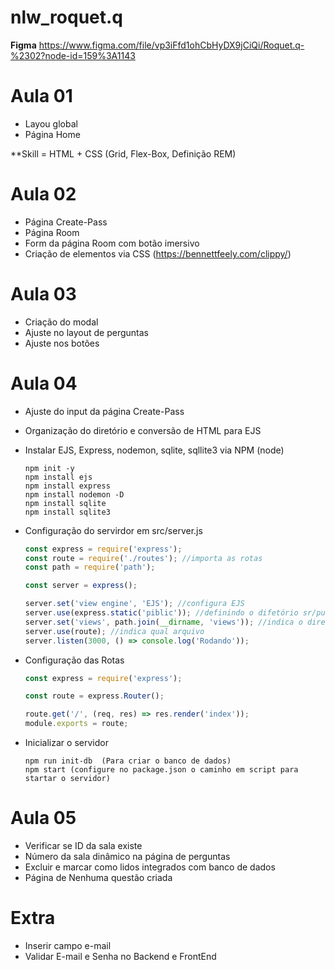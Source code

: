 # nlw_roquet.q

**Figma** https://www.figma.com/file/vp3iFfd1ohCbHyDX9jCiQi/Roquet.q-%2302?node-id=159%3A1143

# Aula 01

- Layou global
- Página Home

\*\*Skill = HTML + CSS (Grid, Flex-Box, Definição REM)

# Aula 02

- Página Create-Pass
- Página Room
- Form da página Room com botão imersivo
- Criação de elementos via CSS (https://bennettfeely.com/clippy/)

# Aula 03

- Criação do modal
- Ajuste no layout de perguntas
- Ajuste nos botões

# Aula 04

- Ajuste do input da página Create-Pass
- Organização do diretório e conversão de HTML para EJS
- Instalar EJS, Express, nodemon, sqlite, sqllite3 via NPM (node)

  ```console
  npm init -y
  npm install ejs
  npm install express
  npm install nodemon -D
  npm install sqlite
  npm install sqlite3
  ```

- Configuração do servirdor em src/server.js

  ```javascript
  const express = require('express');
  const route = require('./routes'); //importa as rotas
  const path = require('path');

  const server = express();

  server.set('view engine', 'EJS'); //configura EJS
  server.use(express.static('piblic')); //definindo o difetório sr/public de forma estática
  server.set('views', path.join(__dirname, 'views')); //indica o diretório da pasta VIEWS ||  __dirname = SRC/, views
  server.use(route); //indica qual arquivo
  server.listen(3000, () => console.log('Rodando'));
  ```

- Configuração das Rotas

  ```javascript
  const express = require('express');

  const route = express.Router();

  route.get('/', (req, res) => res.render('index'));
  module.exports = route;
  ```

- Inicializar o servidor

  ```console
  npm run init-db  (Para criar o banco de dados)
  npm start (configure no package.json o caminho em script para startar o servidor)
  ```

# Aula 05

- Verificar se ID da sala existe
- Número da sala dinâmico na página de perguntas
- Excluir e marcar como lidos integrados com banco de dados
- Página de Nenhuma questão criada

# Extra

- Inserir campo e-mail
- Validar E-mail e Senha no Backend e FrontEnd
